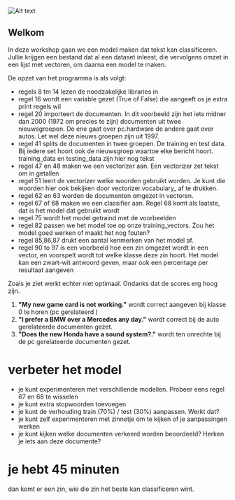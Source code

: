 ![Alt text](https://pixabay.com/get/gac17440c200cecd8ee6c99c22c26eb775dc7a36c0a9fe25f87730b0776c78157808daa05d2fbfc79893a2bfdd4946f50aac3ffd198594c871961a702c506f30b6fb31a2f5aa6f5f0e043fbf2137ee162_640.png "Workshop")

## Welkom

In deze workshop gaan we een model maken dat tekst kan classificeren. Jullie krijgen een bestand dat al een dataset inleest, die vervolgens 
omzet in een lijst met vectoren, om daarna een model te maken.

De opzet van het programma is als volgt:
- regels 8 tm 14 lezen de noodzakelijke libraries in
- regel 16 wordt een variable gezet (True of False) die aangeeft os je extra print regels wil
- regel 20 importeert de documenten. In dit voorbeeld zijn het iets midner dan 2000 (1972 om precies te zijn) documenten uit twee nieuwsgroepen. De ene gaat over pc.hardware de andere gaat over autos. Let wel deze nieuws groepen zijn uit 1997.
- regel 41 splits de documenten in twee groepen. De training en test data. Bij iedere set hoort ook de nieuwsgroep waartoe elke bericht hoort. training_data en testing_data zijn hier nog tekst
- regel 47 en 48 maken we een vectorizer aan. Een vectorizer zet tekst om in getallen
- regel 51 leert de vectorizer welke woorden gebruikt worden. Je kunt die woorden hier ook bekijken door vectorizer.vocabulary_ af te drukken. 
- regel 62 en 63 worden de documenten omgezet in vectoren. 
- regel 67 of 68 maken we een classifier aan. Regel 68 komt als laatste, dat is het model dat gebruikt wordt
- regel 75 wordt het model getraind met de voorbeelden 
- regel 82 passen we het model toe op onze training_vectors. Zou het model goed werken of maakt het nog fouten?
- regel 85,86,87 drukt een aantal kenmerken van het model af.
- regel 90 to 97 is een voorbeeld hoe een zin omgezet wordt in een vector, en voorspelt wordt tot welke klasse deze zin hoort. Het model kan een zwart-wit antwoord geven, maar ook een percentage per resultaat aangeven


Zoals je ziet werkt echter niet optimaal. Ondanks dat de scores erg hoog zijn.

1. **"My new game card is not working."** wordt correct aangeven bij klasse 0 te horen (pc gerelateerd )
1. **"I prefer a BMW over a Mercedes any day."** wordt correct bij de auto gerelateerde documenten gezet.
1. **"Does the new Honda have a sound system?."** wordt ten onrechte bij de pc gerelateerde documenten gezet.

# verbeter het model
- je kunt experimenteren met verschillende modellen. Probeer eens regel 67 en 68 te wisselen
- je kunt extra stopwoorden toevoegen
- je kunt de verhouding train (70%) / test (30%)  aanpassen. Werkt dat?
- je kunt zelf experimenteren met zinnetje om te kijken of je aanpassingen werken
- je kunt kijken welke documenten verkeerd worden beoordeeld? Herken je iets aan deze documente?

# je hebt 45 minuten
dan komt er een zin, wie die zin het beste kan classificeren wint.

